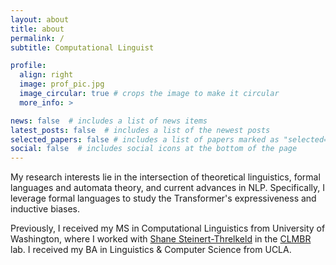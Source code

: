 ```yaml
---
layout: about
title: about
permalink: /
subtitle: Computational Linguist

profile:
  align: right
  image: prof_pic.jpg
  image_circular: true # crops the image to make it circular
  more_info: >

news: false  # includes a list of news items
latest_posts: false  # includes a list of the newest posts
selected_papers: false # includes a list of papers marked as "selected={true}"
social: false  # includes social icons at the bottom of the page
---
```


My research interests lie in the intersection of theoretical linguistics, formal languages and automata theory, and current advances in NLP. Specifically, I leverage formal languages to study the Transformer's expressiveness and inductive biases.

Previously, I received my MS in Computational Linguistics from University of Washington, where I worked with [Shane Steinert-Threlkeld](https://shane.st) in the [CLMBR](https://clmbr.shane.st) lab. I received my BA in Linguistics & Computer Science from UCLA.
